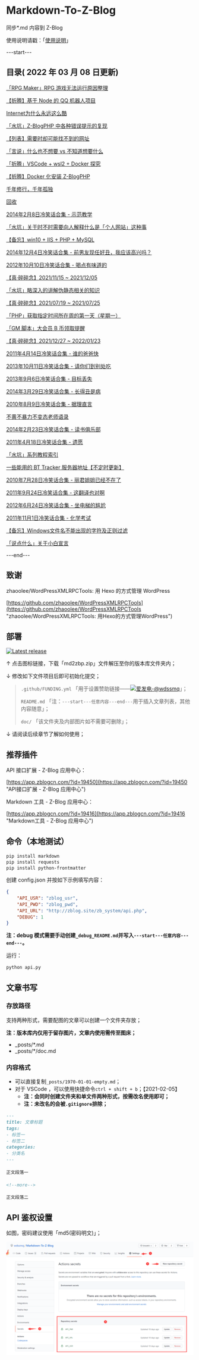 # Markdown-To-Z-Blog

同步*.md 内容到 Z-Blog

使用说明请戳：「[使用说明](#部署 "使用说明")」

---start---

## 目录( 2022 年 03 月 08 日更新)

[「RPG Maker」RPG 游戏无法运行原因整理](https://www.wdssmq.com/post/20200105056.html "「RPG Maker」RPG 游戏无法运行原因整理")

[【折腾】基于 Node 的 QQ 机器人项目](https://www.wdssmq.com/post/20210101974.html "【折腾】基于 Node 的 QQ 机器人项目")

[Internet为什么永远这么酷](https://www.wdssmq.com/post/20100301485.html "Internet为什么永远这么酷")

[「水坑」Z-BlogPHP 中各种错误提示的复现](https://www.wdssmq.com/post/20200922437.html "「水坑」Z-BlogPHP 中各种错误提示的复现")

[【列表】需要时却可能找不到的网址](https://www.wdssmq.com/post/20191227185.html "【列表】需要时却可能找不到的网址")

[「言说」什么也不想要 vs 不知道想要什么](https://www.wdssmq.com/post/20130802195.html "「言说」什么也不想要 vs 不知道想要什么")

[「折腾」VSCode + wsl2 + Docker 探究](https://www.wdssmq.com/post/20220211184.html "「折腾」VSCode + wsl2 + Docker 探究")

[【折腾】Docker 化安装 Z-BlogPHP](https://www.wdssmq.com/post/20120817544.html "【折腾】Docker 化安装 Z-BlogPHP")

[千年修行，千年孤独](https://www.wdssmq.com/post/20100616361.html "千年修行，千年孤独")

[回收](https://www.wdssmq.com/post/20181028361.html "回收")

[2014年2月8日冷笑话合集 - 示范教学](https://www.wdssmq.com/post/20140208688.html "2014年2月8日冷笑话合集 - 示范教学")

[「水坑」关于时不时需要向人解释什么是「个人网站」这种事](https://www.wdssmq.com/post/20210828777.html "「水坑」关于时不时需要向人解释什么是「个人网站」这种事")

[【备忘】win10 + IIS + PHP + MySQL](https://www.wdssmq.com/post/20210705807.html "【备忘】win10 + IIS + PHP + MySQL")

[2014年12月4日冷笑话合集 - 前男友现任好丑，我应该高兴吗？](https://www.wdssmq.com/post/20141204151.html "2014年12月4日冷笑话合集 - 前男友现任好丑，我应该高兴吗？")

[2012年10月10日冷笑话合集 - 喝点有味道的](https://www.wdssmq.com/post/20121012239.html "2012年10月10日冷笑话合集 - 喝点有味道的")

[【真·碎碎念】2021/11/15 ~ 2021/12/05](https://www.wdssmq.com/post/20190802017.html "【真·碎碎念】2021/11/15 ~ 2021/12/05")

[「水坑」略深入的讲解伪静态相关的知识](https://www.wdssmq.com/post/20190704012.html "「水坑」略深入的讲解伪静态相关的知识")

[【真·碎碎念】2021/07/19 ~ 2021/07/25](https://www.wdssmq.com/post/20140301127.html "【真·碎碎念】2021/07/19 ~ 2021/07/25")

[「PHP」获取指定时间所在周的第一天（星期一）](https://www.wdssmq.com/post/20190704010.html "「PHP」获取指定时间所在周的第一天（星期一）")

[「GM 脚本」大会员 B 币领取提醒](https://www.wdssmq.com/post/20141219446.html "「GM 脚本」大会员 B 币领取提醒")

[【真·碎碎念】2021/12/27 ~ 2022/01/23](https://www.wdssmq.com/post/20200525772.html "【真·碎碎念】2021/12/27 ~ 2022/01/23")

[2011年4月14日冷笑话合集 - 谁的爸爸快](https://www.wdssmq.com/post/2011Nian4Yue14RiLengXiaoHuaHeJi-ShuiDeBaBaKuai.html "2011年4月14日冷笑话合集 - 谁的爸爸快")

[2013年10月11日冷笑话合集 - 请你们到别处吃](https://www.wdssmq.com/post/20131011140.html "2013年10月11日冷笑话合集 - 请你们到别处吃")

[2013年9月6日冷笑话合集 - 目标丢失](https://www.wdssmq.com/post/20130906609.html "2013年9月6日冷笑话合集 - 目标丢失")

[2014年3月29日冷笑话合集 - 长得丑是病](https://www.wdssmq.com/post/20140329874.html "2014年3月29日冷笑话合集 - 长得丑是病")

[2010年8月9日冷笑话合集 - 据理直言](https://www.wdssmq.com/post/2010Nian8Yue9RiXiaoHuaHeJi-JuLiZhiYan.html "2010年8月9日冷笑话合集 - 据理直言")

[不黄不暴力不变态老师语录](https://www.wdssmq.com/post/BuHuangBuBaoLiBuBianTaiLaoShiYuLu.html "不黄不暴力不变态老师语录")

[2014年2月23日冷笑话合集 - 读书俱乐部](https://www.wdssmq.com/post/20140223561.html "2014年2月23日冷笑话合集 - 读书俱乐部")

[2011年4月18日冷笑话合集 - 遗愿](https://www.wdssmq.com/post/2011Nian4Yue18RiLengXiaoHuaHeJi-YiYuan.html "2011年4月18日冷笑话合集 - 遗愿")

[「水坑」系列教程索引](https://www.wdssmq.com/post/20200617652.html "「水坑」系列教程索引")

[一些能用的 BT Tracker 服务器地址【不定时更新】](https://www.wdssmq.com/post/20130323295.html "一些能用的 BT Tracker 服务器地址【不定时更新】")

[2010年7月28日冷笑话合集 - 丽君姐姐已经不在了](https://www.wdssmq.com/post/2010nian7yue28rixiaohuaheji-lijunjiejieyijingbuzaile.html "2010年7月28日冷笑话合集 - 丽君姐姐已经不在了")

[2011年9月24日冷笑话合集 - 这翻译也对啊](https://www.wdssmq.com/post/2011Nian9Yue24RiLengXiaoHuaHeJi-ZheFanYiYeDuiA.html "2011年9月24日冷笑话合集 - 这翻译也对啊")

[2012年6月24日冷笑话合集 - 坐电梯的尴尬](https://www.wdssmq.com/post/20100215180.html "2012年6月24日冷笑话合集 - 坐电梯的尴尬")

[2011年11月1日冷笑话合集 - 化学考试](https://www.wdssmq.com/post/2011Nian11Yue1RiLengXiaoHuaHeJi-HuaXueKaoShi.html "2011年11月1日冷笑话合集 - 化学考试")

[【备忘】Windows文件名不能出现的字符及正则过滤](https://www.wdssmq.com/post/20190228854.html "【备忘】Windows文件名不能出现的字符及正则过滤")

[「说点什么」关于小白宣言](https://www.wdssmq.com/post/20210114721.html "「说点什么」关于小白宣言")

---end---

## 致谢

zhaoolee/WordPressXMLRPCTools: 用 Hexo 的方式管理 WordPress

[https://github.com/zhaoolee/WordPressXMLRPCTools](https://github.com/zhaoolee/WordPressXMLRPCTools "zhaoolee/WordPressXMLRPCTools: 用Hexo的方式管理WordPress")

## 部署

[![Latest release](https://img.shields.io/github/v/release/wdssmq/Markdown-To-Z-Blog?style=flat-square)](https://github.com/wdssmq/Markdown-To-Z-Blog/releases/latest "Latest release")

↑ 点击图标链接，下载「md2zbp.zip」文件解压至你的版本库文件夹内；

↓ 修改如下文件项目后即可初始化提交；

> `.github/FUNDING.yml` 「用于设置赞助链接——<a class="img-wrap" target="_blank" title="爱发电-@wdssmq" href="https://afdian.net/@wdssmq"><img src="https://img.shields.io/badge/%E7%88%B1%E5%8F%91%E7%94%B5-%40wdssmq-blueviolet" title="爱发电-@wdssmq" alt="爱发电-@wdssmq"></a>」；
>
> `README.md` 「注：`---start---任意内容---end---`用于插入文章列表，其他内容随意」；
>
> `doc/` 「该文件夹及内部图片如不需要可删除」；

↓ 请阅读后续章节了解如何使用；

## 推荐插件

API 接口扩展 - Z-Blog 应用中心：

[https://app.zblogcn.com/?id=19450](https://app.zblogcn.com/?id=19450 "API接口扩展 - Z-Blog 应用中心")

Markdown 工具 - Z-Blog 应用中心：

[https://app.zblogcn.com/?id=19416](https://app.zblogcn.com/?id=19416 "Markdown工具 - Z-Blog 应用中心")

## 命令（本地测试）

```shell
pip install markdown
pip install requests
pip install python-frontmatter
```

创建 config.json 并按如下示例填写内容：

```json
{
    "API_USR": "zblog_usr",
    "API_PWD": "zblog_pwd",
    "API_URL": "http://zblog.site/zb_system/api.php",
    "DEBUG": 1
}
```

**注：debug 模式需要手动创建`_debug_README.md`并写入`---start---任意内容---end---`。**

运行：

```bash
python api.py
```

## 文章书写

### 存放路径

支持两种形式，需要配图的文章可以创建一个文件夹存放；

**注：版本库内仅用于留存图片，文章内使用需传至图床；**

- _posts/*.md
- _posts/*/doc.md

### 内容格式

- 可以直接复制`_posts/1970-01-01-empty.md`；
- 对于 VSCode ，可以使用快捷命令`ctrl + shift + b`；【2021-02-05】
  - **注：会同时创建文件夹和单文件两种形式，按需改名使用即可；**
  - **注：未改名的会被`.gitignore`排除；**

```md
---
title: 文章标题
tags:
- 标签一
- 标签二
categories:
- 分类名
---

正文段落一

<!--more-->

正文段落二

```

## API 鉴权设置

如图，密码建议使用「md5(密码明文)」；

![001](doc/001.png "001")

